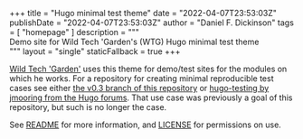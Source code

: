 +++
title = "Hugo minimal test theme"
date = "2022-04-07T23:53:03Z"
publishDate = "2022-04-07T23:53:03Z"
author = "Daniel F. Dickinson"
tags = [
	"homepage"
]
description = """\
Demo site for Wild Tech 'Garden's (WTG) Hugo minimal test theme\
"""
layout = "single"
staticFallback = true
+++

[Wild Tech 'Garden'](https://www.wildtechgarden.ca/about/) uses this theme for
demo/test sites for the modules on which he works. For a repository for creating
minimal reproducible test cases see either [the v0.3 branch of this
repository](https://github.com/wildtechgarden/minimal-test-theme-hugo-wtg/tree/v0.3)
or [hugo-testing by jmooring from the Hugo
forums](https://github.com/jmooring/hugo-testing). That use case was previously
a goal of this repository, but such is no longer the case.

See [README](/doc/minimal-theme/readme/) for more information, and
[LICENSE](/doc/minimal-theme/LICENSE) for permissions on use.

